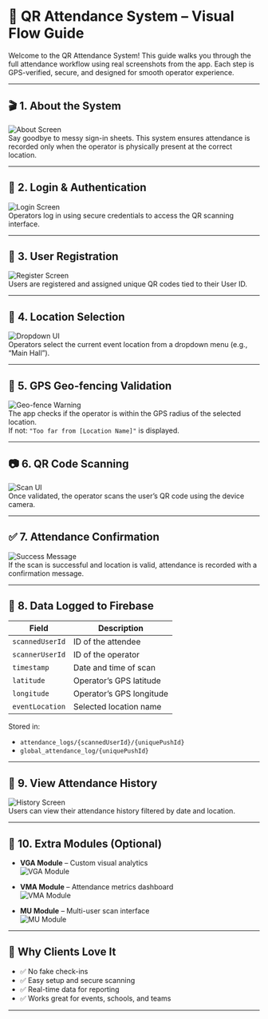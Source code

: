 # 📲 QR Attendance System – Visual Flow Guide

Welcome to the QR Attendance System! This guide walks you through the full attendance workflow using real screenshots from the app. Each step is GPS-verified, secure, and designed for smooth operator experience.

---

## 🎬 1. About the System

![About Screen](images/about_qra.JPG)  
Say goodbye to messy sign-in sheets. This system ensures attendance is recorded only when the operator is physically present at the correct location.

---

## 🔐 2. Login & Authentication

![Login Screen](images/login_qra.JPG)  
Operators log in using secure credentials to access the QR scanning interface.

---

## 📝 3. User Registration

![Register Screen](images/register_qra.JPG)  
Users are registered and assigned unique QR codes tied to their User ID.

---

## 🧭 4. Location Selection

![Dropdown UI](images/demo_qra_1.JPG)  
Operators select the current event location from a dropdown menu (e.g., “Main Hall”).

---

## 📍 5. GPS Geo-fencing Validation

![Geo-fence Warning](images/demo_qra_2.JPG)  
The app checks if the operator is within the GPS radius of the selected location.  
If not: `"Too far from [Location Name]"` is displayed.

---

## 📷 6. QR Code Scanning

![Scan UI](images/demo_qra_4.JPG)  
Once validated, the operator scans the user’s QR code using the device camera.

---

## ✅ 7. Attendance Confirmation

![Success Message](images/demo_qra_6.JPG)  
If the scan is successful and location is valid, attendance is recorded with a confirmation message.

---

## 🧾 8. Data Logged to Firebase

| Field             | Description                          |
|------------------|--------------------------------------|
| `scannedUserId`  | ID of the attendee                   |
| `scannerUserId`  | ID of the operator                   |
| `timestamp`      | Date and time of scan                |
| `latitude`       | Operator’s GPS latitude              |
| `longitude`      | Operator’s GPS longitude             |
| `eventLocation`  | Selected location name               |

Stored in:

- `attendance_logs/{scannedUserId}/{uniquePushId}`  
- `global_attendance_log/{uniquePushId}`

---

## 📅 9. View Attendance History

![History Screen](images/demo_qra_8.JPG)  
Users can view their attendance history filtered by date and location.

---

## 🧩 10. Extra Modules (Optional)

- **VGA Module** – Custom visual analytics  
  ![VGA Module](images/VGA_qra_1.jpg)

- **VMA Module** – Attendance metrics dashboard  
  ![VMA Module](images/VMA_qra_1.jpg)

- **MU Module** – Multi-user scan interface  
  ![MU Module](images/mu_qra_1.JPG)

---

## 🎯 Why Clients Love It

- ✅ No fake check-ins  
- ✅ Easy setup and secure scanning  
- ✅ Real-time data for reporting  
- ✅ Works great for events, schools, and teams

---

